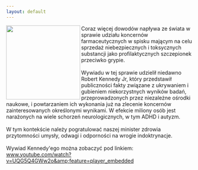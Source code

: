 ```yaml
---
layout: default
---
```


<img src="{{site.baseurl}}\articles\pictures\465.vaccinekennedy.jpg" align="left" HSPACE=”50” VSPACE=”50” width="200"><!--0--><p>
Coraz więcej dowodów napływa ze świata w sprawie udziału koncernów farmaceutycznych w spisku mającym na celu sprzedaż niebezpiecznych i toksycznych substancji jako profilaktycznych szczepionek przeciwko grypie.<br><br>Wywiadu w tej sprawie udzielił niedawno Robert Kennedy Jr, który przedstawił publiczności fakty związane z ukrywaniem i gubieniem niekorzystnych wyników badań, przeprowadzonych przez niezależne ośrodki naukowe, i powtarzaniem ich wykonania już na zlecenie koncernów zainteresowanych określonymi wynikami. W efekcie miliony osób jest narażonych na wiele schorzeń neurologicznych, w tym ADHD i autyzm.<br><br>W tym kontekście należy pogratulować naszej minister zdrowia przytomności umysły, odwagi i odporności na wrogie indoktrynacje.<br><br>Wywiad Kennedy'ego można zobaczyć pod linkiem:<br><a href="http://www.youtube.com/watch?v=UQG5Q4GWw2o&amp;feature=player_embedded" title="wywiad" target="">www.youtube.com/watch?v=UQG5Q4GWw2o&amp;feature=player_embedded</a><br></p>